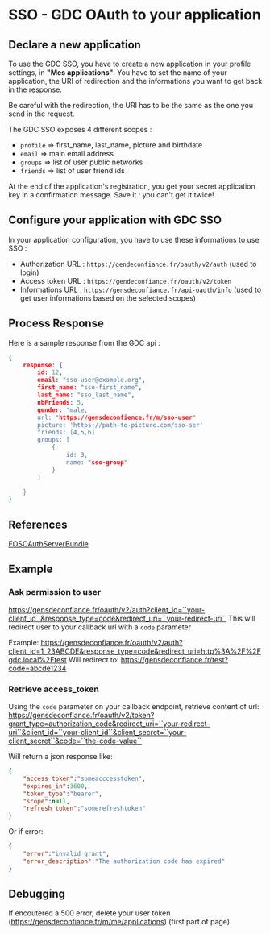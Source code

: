 # SSO - GDC OAuth to your application

## Declare a new application

To use the GDC SSO, you have to create a new application in your profile settings, in **"Mes applications"**.
You have to set the name of your application, the URI of redirection and the informations you want to get back in the response.

Be careful with the redirection, the URI has to be the same as the one you send in the request.

The GDC SSO exposes 4 different scopes :
- `profile` => first_name, last_name, picture and birthdate
- `email` => main email address
- `groups` => list of user public networks
- `friends` => list of user friend ids

At the end of the application's registration, you get your secret application key in a confirmation message. Save it : you can't get it twice!

## Configure your application with GDC SSO

In your application configuration, you have to use these informations to use SSO :

- Authorization URL : `https://gendeconfiance.fr/oauth/v2/auth` (used to login)
- Access token URL : `https://gendeconfiance.fr/oauth/v2/token`
- Informations URL : `https://gensdeconfiance.fr/api-oauth/info` (used to get user informations based on the selected scopes)

## Process Response

Here is a sample response from the GDC api :

```json
{
    response: {
        id: 12,
        email: "sso-user@example.org",
        first_name: "sso-first_name",
        last_name: "sso_last_name",
        nbFriends: 5,
        gender: "male,
        url: "https://gensdeconfience.fr/m/sso-user"
        picture: 'https://path-to-picture.com/sso-ser'
        friends: [4,5,6]
        groups: [
            {
                id: 3,
                name: "sso-group"
            }
        ]

    }
}
```

## References

[FOSOAuthServerBundle](https://github.com/FriendsOfSymfony/FOSOAuthServerBundle/blob/master/Resources/doc/index.md)

## Example

### Ask permission to user
https://gensdeconfiance.fr/oauth/v2/auth?client_id=``your-client_id``&response_type=code&redirect_uri=``your-redirect-uri``
This will redirect user to your callback url with a ``code`` parameter

Example:
https://gensdeconfiance.fr/oauth/v2/auth?client_id=1_23ABCDE&response_type=code&redirect_uri=http%3A%2F%2Fgdc.local%2Ftest
Will redirect to:
https://gensdeconfiance.fr/test?code=abcde1234

### Retrieve access_token
Using the ``code`` parameter on your callback endpoint, retrieve content of url:
https://gensdeconfiance.fr/oauth/v2/token?grant_type=authorization_code&redirect_uri=``your-redirect-uri``&client_id=``your-client_id``&client_secret=``your-client_secret``&code=``the-code-value``

Will return a json response like:
```json
{
    "access_token":"someacccesstoken",
    "expires_in":3600,
    "token_type":"bearer",
    "scope":null,
    "refresh_token":"somerefreshtoken"
}
```
Or if error:
```json
{
    "error":"invalid_grant",
    "error_description":"The authorization code has expired"
}
```

## Debugging
If encoutered a 500 error, delete your user token (https://gensdeconfiance.fr/m/me/applications) (first part of page)
